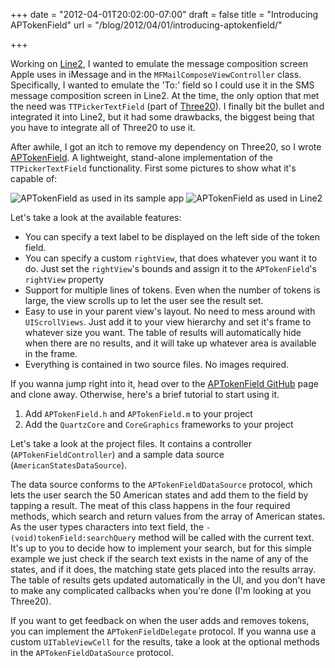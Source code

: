 +++
date = "2012-04-01T20:02:00-07:00"
draft = false
title = "Introducing APTokenField"
url = "/blog/2012/04/01/introducing-aptokenfield/"

+++

Working on [Line2](https://www.line2.com/), I wanted to emulate the message composition screen Apple uses in iMessage and in the `MFMailComposeViewController` class. Specifically, I wanted to emulate the 'To:' field so I could use it in the SMS message composition screen in Line2. At the time, the only option that met the need was `TTPickerTextField` (part of [Three20](https://github.com/facebook/three20)). I finally bit the bullet and integrated it into Line2, but it had some drawbacks, the biggest being that you have to integrate all of Three20 to use it.

After awhile, I got an itch to remove my dependency on Three20, so I wrote [APTokenField](https://github.com/arashpayan/APTokenField). A lightweight, stand-alone implementation of the `TTPickerTextField` functionality. First some pictures to show what it's capable of:

![APTokenField as used in its sample app](/blog-files/aptokenfield_demo_screen_shot.png) ![APTokenField as used in Line2](/blog-files/aptokenfield_line2_screen_shot.png)


Let's take a look at the available features:  

* You can specify a text label to be displayed on the left side of the token field.
* You can specify a custom `rightView`, that does whatever you want it to do. Just set the `rightView`'s bounds and assign it to the `APTokenField`'s `rightView` property
* Support for multiple lines of tokens. Even when the number of tokens is large, the view scrolls up to let the user see the result set.
* Easy to use in your parent view's layout. No need to mess around with `UIScrollViews`. Just add it to your view hierarchy and set it's frame to whatever size you want. The table of results will automatically hide when there are no results, and it will take up whatever area is available in the frame.
* Everything is contained in two source files. No images required.

If you wanna jump right into it, head over to the [APTokenField GitHub](https://github.com/arashpayan/APTokenField) page and clone away. Otherwise, here's a brief tutorial to start using it.

1. Add `APTokenField.h` and `APTokenField.m` to your project
2. Add the `QuartzCore` and `CoreGraphics` frameworks to your project

Let's take a look at the project files. It contains a controller (`APTokenFieldController`) and a sample data source (`AmericanStatesDataSource`).

The data source conforms to the `APTokenFieldDataSource` protocol, which lets the user search the 50 American states and add them to the field by tapping a result. The meat of this class happens in the four required methods, which search and return values from the array of American states. As the user types characters into text field, the `-(void)tokenField:searchQuery` method will be called with the current text. It's up to you to decide how to implement your search, but for this simple example we just check if the search text exists in the name of any of the states, and if it does, the matching state gets placed into the results array. The table of results gets updated automatically in the UI, and you don't have to make any complicated callbacks when you're done (I'm looking at you Three20).

If you want to get feedback on when the user adds and removes tokens, you can implement the `APTokenFieldDelegate` protocol. If you wanna use a custom `UITableViewCell` for the results, take a look at the optional methods in the `APTokenFieldDataSource` protocol.
